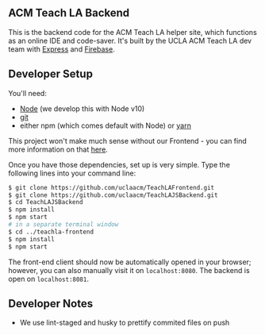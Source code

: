 ## ACM Teach LA Backend

This is the backend code for the ACM Teach LA helper site, which functions as an online IDE and code-saver. It's built by the UCLA ACM Teach LA dev team with [Express](https://expressjs.com/) and [Firebase](https://firebase.google.com/).

## Developer Setup

You'll need:

- [Node](https://nodejs.org/en/) (we develop this with Node v10)
- [git](https://git-scm.com/)
- either npm (which comes default with Node) or [yarn](https://yarnpkg.com/en/)

This project won't make much sense without our Frontend - you can find more information on that [here](https://github.com/uclaacm/TeachLAFrontend).

Once you have those dependencies, set up is very simple. Type the following lines into your command line:

```bash
$ git clone https://github.com/uclaacm/TeachLAFrontend.git
$ git clone https://github.com/uclaacm/TeachLAJSBackend.git
$ cd TeachLAJSBackend
$ npm install
$ npm start
# in a separate terminal window
$ cd ../teachla-frontend
$ npm install
$ npm start
```

The front-end client should now be automatically opened in your browser; however, you can also manually visit it on `localhost:8080`. The backend is open on `localhost:8081`.

## Developer Notes

- We use lint-staged and husky to prettify commited files on push
